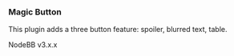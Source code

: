 ### Magic Button
This plugin adds a three button feature: spoiler, blurred text, table.

NodeBB v3.x.x